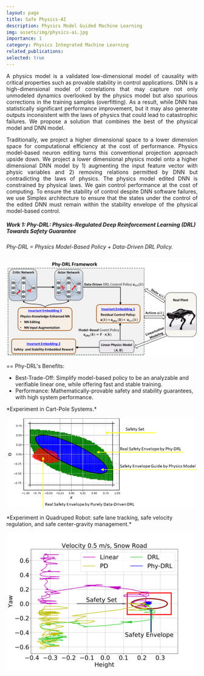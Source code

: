 ```yaml
---
layout: page
title: Safe Physics-AI
description: Physics Model Guided Machine Learning
img: assets/img/physics-ai.jpg
importance: 1
category: Physics Integrated Machine Learning
related_publications:
selected: true
---
```


<div style="text-align: justify;">

<p>
A physics model is a validated low-dimensional model of causality with critical properties such as provable stability in control applications. DNN is a high-dimensional model of correlations that may capture not only unmodeled dynamics overlooked by the physics model but also spurious corrections in the training samples (overfitting). As a result, while DNN has statistically significant performance improvement, but it may also generate outputs inconsistent with the laws of physics that could lead to catastrophic failures. We propose a solution that combines the best of the physical model and DNN model.
</p>

<p>
Traditionally,  we project a higher dimensional space to a lower dimension space for computational efficiency at the cost of performance. Physics model-based neuron editing turns this conventional projection approach upside down. We project a lower dimensional physics model onto a higher dimensional DNN model by 1) augmenting the input feature vector with physic variables and 2) removing relations permitted by DNN but contradicting the laws of physics. The physics model edited DNN  is constrained by physical laws. We gain control performance at the cost of computing.  To ensure the stability of control despite DNN software failures, we use Simplex architecture to ensure that the states under the control of the edited DNN must remain within the stability envelope of the physical model-based control.
</p>

</div>

##### Work 1: Phy-DRL: Physics-Regulated Deep Reinforcement Learning (DRL) Towards Safety Guarantee

<p>

###### Phy-DRL = Physics Model-Based Policy + Data-Driven DRL Policy. 

<div style="text-align: center;">
  <img src="/assets/img/physics-ai/phydrl.png" alt="Centered Image" style="width: 500px; height: auto;">
</div>
</p>

== Phy-DRL's Benefits: 
- Best-Trade-Off: Simplify model-based policy to be an analyzable and verifiable linear one, while offering fast and stable training. 
- Performance: Mathematically-provable safety and stability guarantees, with high system performance.  







<p>
*Experiment in Cart-Pole Systems.* 
<div style="text-align: center;">
  <img src="/assets/img/physics-ai/id.png" alt="Centered Image" style="width: 500px; height: auto;">
</div>
</p>

<p>
*Experiment in Quadruped Robot: safe lane tracking, safe velocity regulation, and safe center-gravity management.* 
<div style="text-align: center;">
  <img src="/assets/img/physics-ai/ph2.png" alt="Centered Image" style="width: 500px; height: auto;">
</div>
</p>

